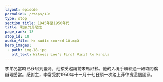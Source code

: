 ```yaml
---
layout: episode
permalink: /stops/18/
type: stop
section_title: 1945年至1950年代
title: 戰後的馬尼拉
page_rank: 18
stop_id: 18
audio_file: hc-audio-scored-18.mp3
hero_images:
 - path: img-18.jpg
   alt_text: Witness Lee's First Visit to Manila
---
```


<!-- Brother Lee, who had by then immigrated to Taiwan, accepted the invitation to come to Manila. The processing of the travel papers took time. But thank the Lord, on November 17, 1950, he finally set foot on Philippine soil for the first time. -->

<!---
title: 戰後的馬尼拉
--->
李弟兄當時已移居到臺灣。他接受邀請前來馬尼拉。他的入境手續經過一段時間纔辦理妥當。感謝主，李常受於1950年十一月十七日頭一次踏上菲律濱這個國家。


<!--- TRANSCRIPT
At that time, Brother Lee was already in Taiwan. In 1949, when it became apparent that the Communists would prevail in China, Brother Nee insisted that Brother Lee emigrate to carry on their work in Taiwan and throughout the Far East; Brother Lee agreed. 

Meanwhile, in 1946, the Philippines had also become an independent country, and the Philippine government restricted the entry of Chinese citizens. Therefore, it was difficult for Chinese people to obtain a visa. 

It was not until the end of 1950 that the travel papers of Brother Lee were successfully processed, and a visa was obtained. Thus, on November 17, 1950, Witness Lee finally set foot on Philippine soil for the first time.

Initially, Brother Lee was given hospitality at the meeting hall in Soler Street. However, due to the presence of many mosquitoes and insects, on the third day of his visit, Brother Lee contracted a severe case of dysentery and was rushed to the emergency ward. By the Lord’s mercy, he recovered. 

李弟兄當時已經在臺灣。1949年當共軍將佔領全中國時，倪弟兄執意李弟兄移居到臺灣來實行工作，包括遠東，李弟兄也同意了。

菲律濱於1946年也成為獨立的國家。菲律濱政府限制中國人的入境，因此中國人很難拿到簽證。

李弟兄的入境手續直到1950年纔辦理妥當。因此李常受於1950年十一月十七日頭一次踏上菲律濱這個國家。

起初李弟兄被接待在Soler街的會所。然而，由於許多蒼蠅和蟲子，李弟兄在訪問的第三天感染痢疾，被送到急診室。主的憐憫讓他得以康復。
-->